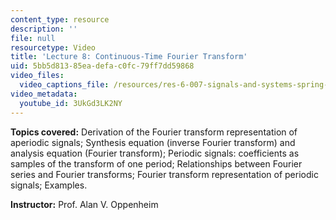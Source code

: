 ```yaml
---
content_type: resource
description: ''
file: null
resourcetype: Video
title: 'Lecture 8: Continuous-Time Fourier Transform'
uid: 5bb5d813-85ea-defa-c0fc-79ff7dd59868
video_files:
  video_captions_file: /resources/res-6-007-signals-and-systems-spring-2011/video-lectures/lecture-8-continuous-time-fourier-transform/3UkGd3LK2NY.vtt
video_metadata:
  youtube_id: 3UkGd3LK2NY
---
```


**Topics covered:** Derivation of the Fourier transform representation of aperiodic signals; Synthesis equation (inverse Fourier transform) and analysis equation (Fourier transform); Periodic signals: coefficients as samples of the transform of one period; Relationships between Fourier series and Fourier transforms; Fourier transform representation of periodic signals; Examples.

**Instructor:** Prof. Alan V. Oppenheim